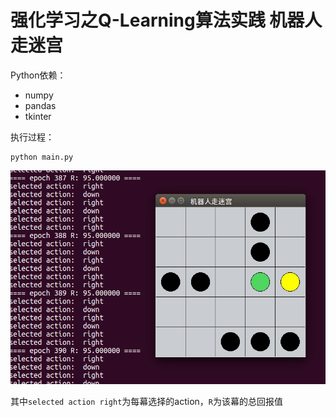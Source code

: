 # 强化学习之Q-Learning算法实践   机器人走迷宫

Python依赖：
- numpy  
- pandas  
- tkinter

执行过程：

```shell
python main.py

```

![](final.png)

其中`selected action right`为每幕选择的action，`R`为该幕的总回报值
